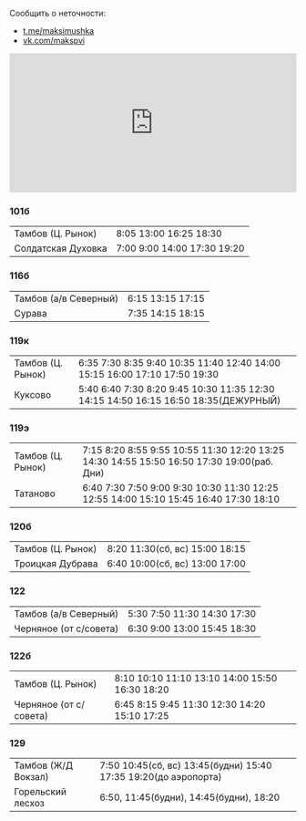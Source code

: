 Сообщить о неточности:
* [t.me/maksimushka](https://t.me/maksimushka)
* [vk.com/makspvi](https://vk.com/makspvi)


<iframe src="https://yoomoney.ru/quickpay/shop-widget?writer=seller&targets=%D0%9F%D0%BE%D0%B4%D0%B4%D0%B5%D1%80%D0%B6%D0%B0%D0%BD%D0%B8%D0%B5%20%D1%80%D0%B0%D1%81%D0%BF%D0%B8%D1%81%D0%B0%D0%BD%D0%B8%D0%B9%20%D0%BD%D0%B0%20%D0%BE%D1%81%D1%82%D0%B0%D0%BD%D0%BE%D0%B2%D0%BA%D0%B0%D1%85%20(%D0%B1%D1%83%D0%BC%D0%B0%D0%B3%D0%B0%2C%20%D0%BA%D0%BB%D0%B5%D0%B9%20%D0%B8%20%D0%BF%D1%80%D0%BE%D1%87%D0%B5%D0%B5)&targets-hint=&default-sum=&button-text=14&payment-type-choice=on&mobile-payment-type-choice=on&hint=&successURL=&quickpay=shop&account=410011974664440" width="100%" height="244" frameborder="0" allowtransparency="true" scrolling="no"></iframe>


### 101б
<table>
    <tr>
        <td>Тамбов (Ц. Рынок)</td>
        <td>8:05 13:00 16:25 18:30</td>
    </tr>
    <tr>
        <td>Солдатская Духовка</td>
        <td>7:00 9:00 14:00 17:30 19:20</td>
    </tr>
</table>

### 116б
<table>
    <tr>
        <td>Тамбов (а/в Северный)</td>
        <td>6:15 13:15 17:15</td>
    </tr>
    <tr>
        <td>Сурава</td>
        <td>7:35 14:15 18:15</td>
    </tr>
</table>

### 119к
<table>
    <tr>
        <td>Тамбов (Ц. Рынок)</td>
        <td>6:35 7:30 8:35 9:40 10:35 11:40 12:40 14:00 15:15 16:00 17:10 17:50 19:30</td>
    </tr>
    <tr>
        <td>Куксово</td>
        <td>5:40 6:40 7:30 8:20 9:45 10:30 11:35 12:30 14:15 14:50 16:15 16:50 18:35(ДЕЖУРНЫЙ)</td>
    </tr>
</table>

### 119э
<table>
    <tr>
        <td>Тамбов (Ц. Рынок)</td>
        <td>7:15 8:20 8:55 9:55 10:55 11:30 12:20 13:25 14:30 14:55 15:50 16:50 17:30 19:00(раб. Дни)</td>
    </tr>
    <tr>
        <td>Татаново</td>
        <td>6:40 7:30 7:50 9:00 9:30 10:30 11:30 12:25 12:55 14:00 15:10 15:45 16:40 17:30 18:10</td>
    </tr>
</table>

### 120б
<table>
    <tr>
        <td>Тамбов (Ц. Рынок)</td>
        <td>8:20 11:30(сб, вс) 15:00 18:15</td>
    </tr>
    <tr>
        <td>Троицкая Дубрава</td>
        <td>6:40 10:00(сб, вс) 13:00 17:00</td>
    </tr>
</table>

### 122
<table>
    <tr>
        <td>Тамбов (а/в Северный)</td>
        <td>5:30 7:50 11:30 14:30 17:30</td>
    </tr>
    <tr>
        <td>Черняное (от с/совета)</td>
        <td>6:30 9:00 13:00 15:45 18:30</td>
    </tr>
</table>

### 122б
<table>
    <tr>
        <td>Тамбов (Ц. Рынок)</td>
      <td>8:10 10:10 11:10 13:10 14:00 15:50 16:30 18:20</td>
    </tr>
    <tr>
        <td>Черняное (от с/совета)</td>
        <td>6:45 8:15 9:45 11:30 12:30 14:20 15:10 17:25</td>
    </tr>
</table>

### 129
<table>
    <tr>
        <td>Тамбов (Ж/Д Вокзал)</td>
        <td>7:50 10:45(сб, вс) 13:45(будни) 15:40 17:35 19:20(до аэропорта)</td>
    </tr>
    <tr>
        <td>Горельский лесхоз</td>
        <td>6:50, 11:45(будни), 14:45(будни), 18:20</td>
    </tr>
</table>

